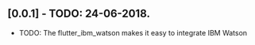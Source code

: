 ## [0.0.1] - TODO: 24-06-2018.

* TODO: The flutter_ibm_watson makes it easy to integrate IBM Watson

